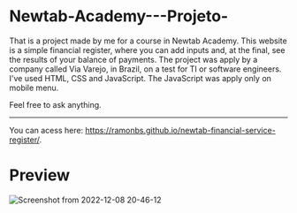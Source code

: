 # Newtab-Academy---Projeto-
That is a project made by me for a course in Newtab Academy.
This website is a simple financial register, where you can add inputs and, at the final, see the results of your balance of payments.
The project was apply by a company called Via Varejo, in Brazil, on a test for TI or software engineers.
I've used HTML, CSS and JavaScript. The JavaScript was apply only on mobile menu.

Feel free to ask anything.

-------------------------------------------------------------------------------------------------------------------------------------

You can acess here: https://ramonbs.github.io/newtab-financial-service-register/.

# Preview


![Screenshot from 2022-12-08 20-46-12](https://user-images.githubusercontent.com/70456830/206590396-87659702-295d-4782-8c43-7d824c5f0aad.png)

